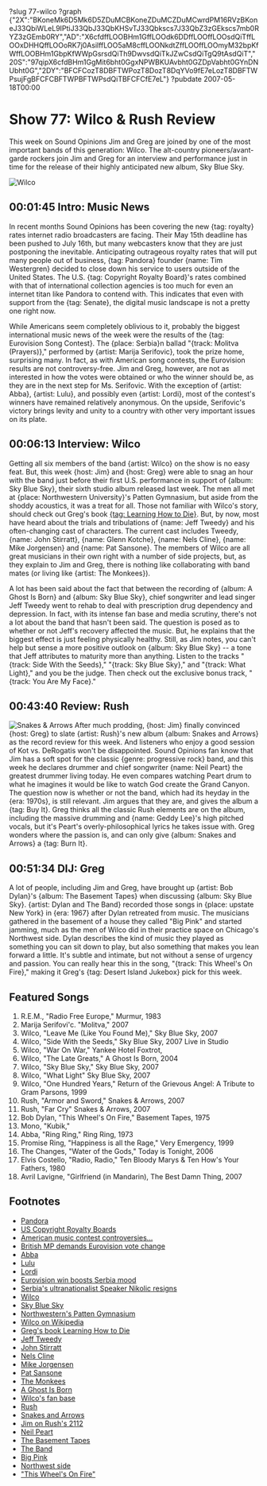 ?slug 77-wilco
?graph {"2X":"BKoneMk6D5Mk6D5ZDuMCBKoneZDuMCZDuMCwrdPM16RVzBKoneJ33QbiWLeL9IPtiJ33QbJ33QbKHSvTJ33Qbkscs7J33QbZ3zGEkscs7mb0RYZ3zGEmb0RY","AD":"X6cfdffLOOBHm1GffLOOdk6DDffLOOffLOOsdQiTffLOOxDHHQffLOOoRK7j0AsilffLOO5aM8cffLOONkdtZffLOOffLOOmyM32bpKfWffLOOBHm1GbpKfWWpGsrsdQiTh9DwvsdQiTkJZwCsdQiTgQ9tAsdQiT","20S":"97qipX6cfdBHm1GgMit6bht0GgxNPWBKUAvbht0GZDpVabht0GYnDNUbht0G","2DY":"BFCFCozT8DBFTWPozT8DozT8DqYVo9fE7eLozT8DBFTWPsujFgBFCFCBFTWPBFTWPsdQiTBFCFCfE7eL"}
?pubdate 2007-05-18T00:00

# Show 77: Wilco & Rush Review
This week on Sound Opinions Jim and Greg are joined by one of the most important bands of this generation: Wilco. The alt-country pioneers/avant-garde rockers join Jim and Greg for an interview and performance just in time for the release of their highly anticipated new album, Sky Blue Sky.

![Wilco](https://static.soundopinions.org/images/2007/wilco.jpg)

## 00:01:45 Intro: Music News
In recent months Sound Opinions has been covering the new {tag: royalty} rates internet radio broadcasters are facing. Their May 15th deadline has been pushed to July 16th, but many webcasters know that they are just postponing the inevitable. Anticipating outrageous royalty rates that will put many people out of business, {tag: Pandora} founder {name: Tim Westergren} decided to close down his service to users outside of the United States. The U.S. {tag: Copyright Royalty Board}'s rates combined with that of international collection agencies is too much for even an internet titan like Pandora to contend with. This indicates that even with support from the {tag: Senate}, the digital music landscape is not a pretty one right now.

While Americans seem completely oblivious to it, probably the biggest international music news of the week were the results of the {tag: Eurovision Song Contest}. The {place: Serbia}n ballad "{track: Molitva (Prayers)}," performed by {artist: Marija Serifovic}, took the prize home, surprising many. In fact, as with American song contests, the Eurovision results are not controversy-free. Jim and Greg, however, are not as interested in how the votes were obtained or who the winner should be, as they are in the next step for Ms. Serifovic. With the exception of {artist: Abba}, {artist: Lulu}, and possibly even {artist: Lordi}, most of the contest's winners have remained relatively anonymous. On the upside, Serifovic's victory brings levity and unity to a country with other very important issues on its plate.

## 00:06:13 Interview: Wilco
Getting all six members of the band {artist: Wilco} on the show is no easy feat. But, this week {host: Jim} and {host: Greg} were able to snag an hour with the band just before their first U.S. performance in support of {album: Sky Blue Sky}, their sixth studio album released last week. The men all met at {place: Northwestern University}'s Patten Gymnasium, but aside from the shoddy acoustics, it was a treat for all. Those not familiar with Wilco's story, should check out Greg's book [{tag: Learning How to Die}](http://www.wilcobook.com/). But, by now, most have heard about the trials and tribulations of {name: Jeff Tweedy} and his often-changing cast of characters. The current cast includes Tweedy, {name: John Stirratt}, {name: Glenn Kotche}, {name: Nels Cline}, {name: Mike Jorgensen} and {name: Pat Sansone}. The members of Wilco are all great musicians in their own right with a number of side projects, but, as they explain to Jim and Greg, there is nothing like collaborating with band mates (or living like {artist: The Monkees}).

A lot has been said about the fact that between the recording of {album: A Ghost Is Born} and {album: Sky Blue Sky}, chief songwriter and lead singer Jeff Tweedy went to rehab to deal with prescription drug dependency and depression. In fact, with its intense fan base and media scrutiny, there's not a lot about the band that hasn't been said. The question is posed as to whether or not Jeff's recovery affected the music. But, he explains that the biggest effect is just feeling physically healthy. Still, as Jim notes, you can't help but sense a more positive outlook on {album: Sky Blue Sky} -- a tone that Jeff attributes to maturity more than anything. Listen to the tracks "{track: Side With the Seeds}," "{track: Sky Blue Sky}," and "{track: What Light}," and you be the judge. Then check out the exclusive bonus track, "{track: You Are My Face}."

## 00:43:40 Review: Rush
![Snakes & Arrows](https://static.soundopinions.org/assets/77/20S0.jpg)
After much prodding, {host: Jim} finally convinced {host: Greg} to slate {artist: Rush}'s new album {album: Snakes and Arrows} as the record review for this week. And listeners who enjoy a good session of Kot vs. DeRogatis won't be disappointed. Sound Opinions fan know that Jim has a soft spot for the classic {genre: progressive rock} band, and this week he declares drummer and chief songwriter {name: Neil Peart} the greatest drummer living today. He even compares watching Peart drum to what he imagines it would be like to watch God create the Grand Canyon. The question now is whether or not the band, which had its heyday in the {era: 1970s}, is still relevant. Jim argues that they are, and gives the album a {tag: Buy It}. Greg thinks all the classic Rush elements are on the album, including the massive drumming and {name: Geddy Lee}'s high pitched vocals, but it's Peart's overly-philosophical lyrics he takes issue with. Greg wonders where the passion is, and can only give {album: Snakes and Arrows} a {tag: Burn It}.

## 00:51:34 DIJ: Greg
A lot of people, including Jim and Greg, have brought up {artist: Bob Dylan}'s {album: The Basement Tapes} when discussing {album: Sky Blue Sky}. {artist: Dylan and The Band} recorded those songs in {place: upstate New York} in {era: 1967} after Dylan retreated from music. The musicians gathered in the basement of a house they called "Big Pink" and started jamming, much as the men of Wilco did in their practice space on Chicago's Northwest side. Dylan describes the kind of music they played as something you can sit down to play, but also something that makes you lean forward a little. It's subtle and intimate, but not without a sense of urgency and passion. You can really hear this in the song, "{track: This Wheel's On Fire}," making it Greg's {tag: Desert Island Jukebox} pick for this week.

## Featured Songs
1. R.E.M., "Radio Free Europe," Murmur, 1983
2. Marija Serifovi'c. "Molitva," 2007
3. Wilco, "Leave Me (Like You Found Me)," Sky Blue Sky, 2007
4. Wilco, "Side With the Seeds," Sky Blue Sky, 2007 Live in Studio
5. Wilco, "War On War," Yankee Hotel Foxtrot,
6. Wilco, "The Late Greats," A Ghost Is Born, 2004
7. Wilco, "Sky Blue Sky," Sky Blue Sky, 2007
8. Wilco, "What Light" Sky Blue Sky, 2007
9. Wilco, "One Hundred Years," Return of the Grievous Angel: A Tribute to Gram Parsons, 1999
10. Rush, "Armor and Sword," Snakes & Arrows, 2007
11. Rush, "Far Cry" Snakes & Arrows, 2007
12. Bob Dylan, "This Wheel's On Fire," Basement Tapes, 1975
13. Mono, "Kubik," 
14. Abba, "Ring Ring," Ring Ring, 1973
15. Promise Ring, "Happiness is all the Rage," Very Emergency, 1999
16. The Changes, "Water of the Gods," Today is Tonight, 2006
17. Elvis Costello, "Radio, Radio," Ten Bloody Marys & Ten How's Your Fathers, 1980
18. Avril Lavigne, "Girlfriend (in Mandarin), The Best Damn Thing, 2007

## Footnotes
- [Pandora](http://www.pandora.com/)
- [US Copyright Royalty Boards](http://www.loc.gov/crb/)
- [American music contest controversies...](http://en.wikipedia.org/wiki/American_Idol_controversy)
- [British MP demands Eurovision vote change](http://news.bbc.co.uk/2/hi/entertainment/6657207.stm)
- [Abba](http://www.abbasite.com/)
- [Lulu](http://www.allmusic.com/cg/amg.dll?p=amg&sql=11:g9frxq85ld6e)
- [Lordi](http://www.lordi.org/)
- [Eurovision win boosts Serbia mood](http://uk.reuters.com/article/entertainmentNews/idUKTZO37546120070514)
- [Serbia's ultranationalist Speaker Nikolic resigns](http://www.serbianna.com/news/2007/01673.shtml)
- [Wilco](http://www.wilcoworld.net/)
- [Sky Blue Sky](http://www.metacritic.com/music/artists/wilco/skybluesky?q=wilco)
- [Northwestern's Patten Gymnasium](http://www.fitrec.northwestern.edu/facilities/patten/index.html)
- [Wilco on Wikipedia](http://en.wikipedia.org/wiki/Wilco)
- [Greg's book Learning How to Die](http://www.wilcobook.com/)
- [Jeff Tweedy](http://en.wikipedia.org/wiki/Jeff_Tweedy)
- [John Stirratt](http://en.wikipedia.org/wiki/John_Stirratt)
- [Nels Cline](http://www.allmusic.com/cg/amg.dll?p=amg&sql=11:jifoxqt5ldje)
- [Mike Jorgensen](http://www.allmusic.com/cg/amg.dll?p=amg&sql=11:azfyxq8jldhe)
- [Pat Sansone](http://en.wikipedia.org/wiki/Pat_Sansone)
- [The Monkees](http://www.monkees.net/)
- [A Ghost Is Born](http://www.metacritic.com/music/artists/wilco/ghostisborn/)
- [Wilco's fan base](http://forums.viachicago.org/index.php?showforum=18)
- [Rush](http://www.rush.com/)
- [Snakes and Arrows](http://www.amazon.com/Snakes-Arrows-Rush/dp/B000NVIXFK)
- [Jim on Rush's 2112](http://www.jimdero.com/News2002/GreatJan272112.htm)
- [Neil Peart](http://www.allmusic.com/cg/amg.dll?p=amg&sql=11:g9fexqwgldhe)
- [The Basement Tapes](http://en.wikipedia.org/wiki/The_Basement_Tapes_(Sessions))
- [The Band](http://www.allmusic.com/cg/amg.dll?p=amg&token=&sql=11:hifwxqw5ldse)
- [Big Pink](http://www.amazon.com/Music-Big-Pink-Band/dp/B00004W50T)
- [Northwest side](http://en.wikipedia.org/wiki/Neighborhoods_of_Chicago#Northwest_side)
- ["This Wheel's On Fire"](http://www.bobdylan.com/us/songs/wheels-fire)
